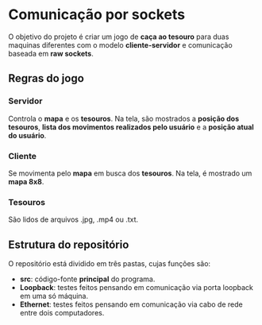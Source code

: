 # Comunicação por sockets
O objetivo do projeto é criar um jogo de **caça ao tesouro** para duas maquinas diferentes com o modelo **cliente-servidor** e comunicação baseada em **raw sockets**. 

## Regras do jogo
### Servidor
Controla o **mapa** e os **tesouros**. Na tela, são mostrados a **posição dos tesouros**, **lista dos movimentos realizados pelo usuário** e a **posição atual do usuário**.

### Cliente
Se movimenta pelo **mapa** em busca dos **tesouros**. Na tela, é mostrado um **mapa 8x8**.

### Tesouros
São lidos de arquivos .jpg, .mp4 ou .txt.

## Estrutura do repositório


O repositório está dividido em três pastas, cujas funções são:
* **src**: código-fonte **principal** do programa. 
* **Loopback**: testes feitos pensando em comunicação via porta loopback em uma só máquina.
* **Ethernet**: testes feitos pensando em comunicação via cabo de rede entre dois computadores. 